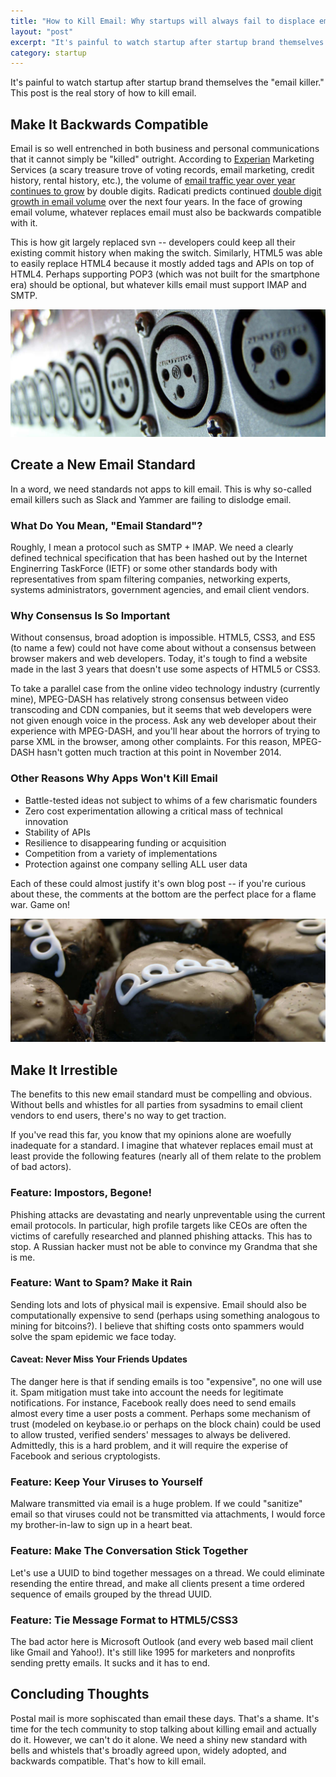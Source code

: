 ```yaml
---
title: "How to Kill Email: Why startups will always fail to displace email"
layout: "post"
excerpt: "It's painful to watch startup after startup brand themselves the \"email killer.\" This post is the real story of how to kill email."
category: startup
---
```

It's painful to watch startup after startup brand themselves the "email killer." This post is the real story of how to kill email.

## Make It Backwards Compatible

Email is so well entrenched in both business and personal communications that it cannot simply be "killed" outright. According to [Experian](http://en.wikipedia.org/wiki/Experian) Marketing Services (a scary treasure trove of voting records, email marketing, credit history, rental history, etc.), the volume of [email traffic year over year continues to grow](http://www.experian.com/marketing-services/email-marketing-quarterly-benchmark-study-q2-2013.html) by double digits. Radicati predicts continued [double digit growth in email volume](http://www.radicati.com/wp/wp-content/uploads/2014/10/Email-Market-2014-2018-Executive-Summary.pdf) over the next four years. In the face of growing email volume, whatever replaces email must also be backwards compatible with it.

This is how git largely replaced svn -- developers could keep all their existing commit history when making the switch. Similarly, HTML5 was able to easily replace HTML4 because it mostly added tags and APIs on top of HTML4. Perhaps supporting POP3 (which was not built for the smartphone era) should be optional, but whatever kills email must support IMAP and SMTP.

<p class="responsive-image"><a href="https://www.flickr.com/photos/flattop341/212276638">
<img alt="Row of standardized XLR inputs from a recording studio" src="/img/2014/11/xlr-standard-inputs.jpg">
</a></p>

## Create a New Email Standard

In a word, we need standards not apps to kill email. This is why so-called email killers such as Slack and Yammer are failing to dislodge email.

### What Do You Mean, "Email Standard"?

Roughly, I mean a protocol such as SMTP + IMAP. We need a clearly defined technical specification that has been hashed out by the Internet Enginerring TaskForce (IETF) or some other standards body with representatives from spam filtering companies, networking experts, systems administrators, government agencies, and email client vendors.

### Why Consensus Is So Important

Without consensus, broad adoption is impossible. HTML5, CSS3, and ES5 (to name a few) could not have come about without a consensus between browser makers and web developers. Today, it's tough to find a website made in the last 3 years that doesn't use some aspects of HTML5 or CSS3.

To take a parallel case from the online video technology industry (currently mine), MPEG-DASH has relatively strong consensus between video transcoding and CDN companies, but it seems that web developers were not given enough voice in the process. Ask any web developer about their experience with MPEG-DASH, and you'll hear about the horrors of trying to parse XML in the browser, among other complaints. For this reason, MPEG-DASH hasn't gotten much traction at this point in November 2014.

### Other Reasons Why Apps Won't Kill Email

 * Battle-tested ideas not subject to whims of a few charismatic founders
 * Zero cost experimentation allowing a critical mass of technical innovation
 * Stability of APIs
 * Resilience to disappearing funding or acquisition
 * Competition from a variety of implementations
 * Protection against one company selling ALL user data

Each of these could almost justify it's own blog post -- if you're curious about these, the comments at the bottom are the perfect place for a flame war. Game on!

<p class="responsive-image"><a href="https://www.flickr.com/photos/pulpolux/8773281/in/photolist-prR16B-CU2dB-f5sapZ-7yUnsk-dfZKru-99QG3B-94SntC-LXZt-4zSncV-4AxFbj-64prpn-dDUZiW-8wMxfK-7HHnxL-7FyKFj-8XY5Aa-ebV5vf-ebPqii-ebPA2T-aobYSE-inYagg-9cnwcz-ammwhv-ebPqfx-ebPqcB-ebVfC1-ebVfyf-ebPA6t-ebVfpo-e9bKmj-e965ut-e9bKpC-e965BH-e965xg-5LG7d-dbrJue-93yjzd-b8EDHc-5VtiJY-9UCYvF-brB7Ek-9TkQ12-dkYpsw-aQ43c6-9Xdpgh-9XawGP-9YUuaf-8KZuNr-7N9DAS-FRVqY">
<img src="/img/2014/11/irresistible-chocolate.jpg" alt="Five chocolate eclairs seen closeup">
</a></p>

## Make It Irrestible

The benefits to this new email standard must be compelling and obvious. Without bells and whistles for all parties from sysadmins to email client vendors to end users, there's no way to get traction.

If you've read this far, you know that my opinions alone are woefully inadequate for a standard. I imagine that whatever replaces email must at least provide the following features (nearly all of them relate to the problem of bad actors).

### Feature: Impostors, Begone!

Phishing attacks are devastating and nearly unpreventable using the current email protocols. In particular, high profile targets like CEOs are often the victims of carefully researched and planned phishing attacks. This has to stop. A Russian hacker must not be able to convince my Grandma that she is me.

### Feature: Want to Spam? Make it Rain

Sending lots and lots of physical mail is expensive. Email should also be computationally expensive to send (perhaps using something analogous to mining for bitcoins?). I believe that shifting costs onto spammers would solve the spam epidemic we face today.

#### Caveat: Never Miss Your Friends Updates

The danger here is that if sending emails is too "expensive", no one will use it. Spam mitigation must take into account the needs for legitimate notifications. For instance, Facebook really does need to send emails almost every time a user posts a comment. Perhaps some mechanism of trust (modeled on keybase.io or perhaps on the block chain) could be used to allow trusted, verified senders' messages to always be delivered. Admittedly, this is a hard problem, and it will require the experise of Facebook and serious cryptologists.

### Feature: Keep Your Viruses to Yourself

Malware transmitted via email is a huge problem. If we could "sanitize" email so that viruses could not be transmitted via attachments, I would force my brother-in-law to sign up in a heart beat.

### Feature: Make The Conversation Stick Together

Let's use a UUID to bind together messages on a thread. We could eliminate resending the entire thread, and make all clients present a time ordered sequence of emails grouped by the thread UUID.

### Feature: Tie Message Format to HTML5/CSS3

The bad actor here is Microsoft Outlook (and every web based mail client like Gmail and Yahoo!). It's still like 1995 for marketers and nonprofits sending pretty emails. It sucks and it has to end.

## Concluding Thoughts

Postal mail is more sophiscated than email these days. That's a shame. It's time for the tech community to stop talking about killing email and actually do it. However, we can't do it alone. We need a shiny new standard with bells and whistels that's broadly agreed upon, widely adopted, and backwards compatible. That's how to kill email.
